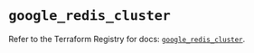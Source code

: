 # `google_redis_cluster`

Refer to the Terraform Registry for docs: [`google_redis_cluster`](https://registry.terraform.io/providers/hashicorp/google-beta/6.43.0/docs/resources/google_redis_cluster).
